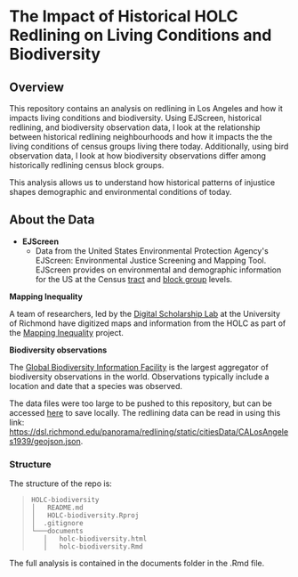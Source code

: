 # The Impact of Historical HOLC Redlining on Living Conditions and Biodiversity

## Overview
This repository contains an analysis on redlining in Los Angeles and how it impacts living conditions and biodiversity. Using EJScreen, historical redlining, and biodiversity observation data, I look at the relationship between historical redlining neighbourhoods and how it impacts the the living conditions of census groups living there today. Additionally, using bird observation data, I look at how biodiversity observations differ among historically redlining census block groups.

This analysis allows us to understand how historical patterns of injustice shapes demographic and environmental conditions of today.

## About the Data
* **EJScreen**
  * Data from the United States Environmental Protection Agency's EJScreen: Environmental Justice Screening and Mapping Tool. EJScreen provides on environmental and demographic information for the US at the Census [tract](https://en.wikipedia.org/wiki/Census_tract) and [block group](https://en.wikipedia.org/wiki/Census_block_group) levels. 

**Mapping Inequality**

A team of researchers, led by the [Digital Scholarship Lab](https://dsl.richmond.edu/) at the University of Richmond have digitized maps and information from the HOLC as part of the [Mapping Inequality](https://dsl.richmond.edu/panorama/redlining/#loc=5/39.1/-94.58) project.

[^5]: Robert K. Nelson, LaDale Winling, Richard Marciano, Nathan Connolly, et al., "Mapping Inequality," American Panorama, ed. Robert K. Nelson and Edward L. Ayers, accessed October 17, 2023, <https://dsl.richmond.edu/panorama/redlining/>

**Biodiversity observations**

The [Global Biodiversity Information Facility](gbif.org) is the largest aggregator of biodiversity observations in the world. Observations typically include a location and date that a species was observed. 

The data files were too large to be pushed to this repository, but can be accessed [here](https://drive.google.com/file/d/1lcazRbNSmP8Vj9sH1AIJcO4D1d_ulJij/view?usp=share_link) to save locally.
The redlining data can be read in using this link: https://dsl.richmond.edu/panorama/redlining/static/citiesData/CALosAngeles1939/geojson.json.

### Structure
The structure of the repo is:
> ```
> HOLC-biodiversity
> │   README.md
> │   HOLC-biodiversity.Rproj
> │  .gitignore
> └───documents
>    │   holc-biodiversity.html
>    │   holc-biodiversity.Rmd
> ```
The full analysis is contained in the documents folder in the .Rmd file.
